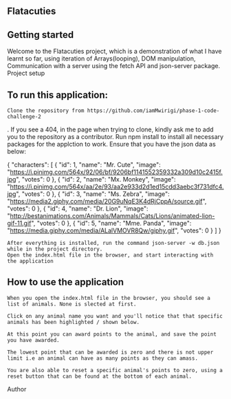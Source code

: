 ## Flatacuties
 ## Getting started

Welcome to the Flatacuties project, which is a demonstration of what I have learnt so far, using iteration of Arrays(looping), DOM manipulation, Communication with a server using the fetch API and json-server package.
Project setup

## To run this application:

    Clone the repository from https://github.com/iamMwirigi/phase-1-code-challenge-2
. If you see a 404, in the page when trying to clone, kindly ask me to add you to the repository as a contributor.
    Run npm install to install all necessary packages for the applction to work.
    Ensure that you have the json data as below:

{
  "characters": [
    {
      "id": 1,
      "name": "Mr. Cute",
      "image": "https://i.pinimg.com/564x/92/06/bf/9206bf1141552359332a309d10c2415f.jpg",
      "votes": 0
    },
    {
      "id": 2,
      "name": "Mx. Monkey",
      "image": "https://i.pinimg.com/564x/aa/2e/93/aa2e933d2d1ed15cdd3aebc3f731dfc4.jpg",
      "votes": 0
    },
    {
      "id": 3,
      "name": "Ms. Zebra",
      "image": "https://media2.giphy.com/media/20G9uNqE3K4dRjCppA/source.gif",
      "votes": 0
    },
    {
      "id": 4,
      "name": "Dr. Lion",
      "image": "http://bestanimations.com/Animals/Mammals/Cats/Lions/animated-lion-gif-11.gif",
      "votes": 0
    },
    {
      "id": 5,
      "name": "Mme. Panda",
      "image": "https://media.giphy.com/media/ALalVMOVR8Qw/giphy.gif",
      "votes": 0
    }
  ]
} 

    After everything is installed, run the command json-server -w db.json while in the project directory.
    Open the index.html file in the browser, and start interacting with the application

## How to use the application

    When you open the index.html file in the browser, you should see a list of animals. None is slected at first.

    Click on any animal name you want and you'll notice that that specific animals has been highlighted / shown below.

    At this point you can award points to the animal, and save the point you have awarded.

    The lowest point that can be awarded is zero and there is not upper limit i.e an animal can have as many points as they can amass.

    You are also able to reset a specific animal's points to zero, using a reset button that can be found at the bottom of each animal.

Author
